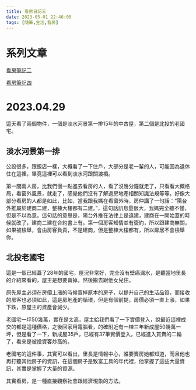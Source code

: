 ```yaml
---
title: 看房日記三
date: 2023-05-01 22:46:00
tags: [隨筆,生活,看房]
---
```

<link rel="stylesheet" href="https://cdn.jsdelivr.net/npm/bootstrap-icons@1.10.0/font/bootstrap-icons.css">

# <i class="bi bi-card-list"></i> 系列文章

<a class="icon-arrow-up-right" id = "no_underline" href=/2023/04/16/看房日記二/> 看房筆記二 </a>

<a class="icon-arrow-down-right" id = "no_underline" href=/2023/07/18/看房日記四/> 看房筆記四 </a>

# <i class="bi bi-book"></i> 2023.04.29

這天看了兩個物件，一個是淡水河景第一排15年的中古屋，第二個是北投的老國宅。

## 淡水河景第一排

公設很多，跟飯店一樣，大概看了一下住戶，大部分是老一輩的人，可能因為退休住在這裡，畢竟這裡可以看到淡水河跟關渡橋。

第一間兩人房，比我們慢一點進去看房的人，看了沒幾分鐘就走了，只看看大概格局，看窗外風景，就走了，感覺他們沒有了解過房地產相關知識法規等等。好像大部分看房的人都是如此，比如，當我跟我媽在看窗外時，房仲講了一句話：“陽台外推屬於建商二建，整棟大樓都有二建。”，這句話訊息量很大，我媽完全聽不懂，但是不以為意。這句話的意思是，陽台外推在法律上是違建，建商在一開始蓋的時候就改了，建商二建在合約書上有，第一個房客知情並有簽約，所以跟建商無關，如果被檢舉，會由房客負責，不是建商，但是整棟大樓都有，所以鄰居不會檢舉你。


## 北投老國宅

這是一個已經蓋了28年的國宅，屋況非常好，完全沒有壁癌漏水，是聽當地里長的介紹來看的，屋主是想要賣掉，然後搬去跟他女兒住。

原先屋主必須在房價上漲的時候賣掉原本的房子，以提升自己的生活品質，而接收的房客也必須如此，這是房地產的循環，但是有個前提，房價必須一直上漲，如果下跌，原屋主的資產會減少。

老國宅一坪50幾萬，實在是太高，屋主給我們看了一下實價登入，說最近這裡成交的都是這種價格，之後回家用電腦看，的確附近有一棟三年新成屋50幾萬一坪，但是看了一下，新成屋35戶，已經有37筆實價登入，已經進入買賣的二輪了，看來是被投資客炒高的。

老國宅的這件事，其實可以看出，里長是情報中心，誰要賣房她都知道，而且他也再打聽其他房子的資訊，在這個房子是致富工具的年代裡，他掌握了這些大量資訊，其實是掌握了大量的資源。

其實看房，是一種直接觀察社會跟經濟現象的方法。
